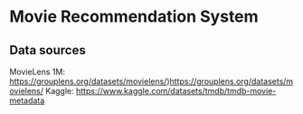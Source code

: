 # Movie Recommendation System


## Data sources
MovieLens 1M: https://grouplens.org/datasets/movielens/)https://grouplens.org/datasets/movielens/
Kaggle: https://www.kaggle.com/datasets/tmdb/tmdb-movie-metadata
